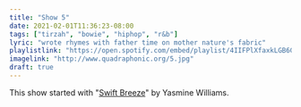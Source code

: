 ```yaml
---
title: "Show 5"
date: 2021-02-01T11:36:23-08:00
tags: ["tirzah", "bowie", "hiphop", "r&b"]
lyric: "wrote rhymes with father time on mother nature's fabric"
playlistlink: "https://open.spotify.com/embed/playlist/4IIFPlXfaxkLGB6GCeIuJ7"
imagelink: "http://www.quadraphonic.org/5.jpg"
draft: true
---
```


This show started with "[Swift Breeze](https://yasminwilliams.bandcamp.com/album/urban-driftwood)" by Yasmine Williams.
